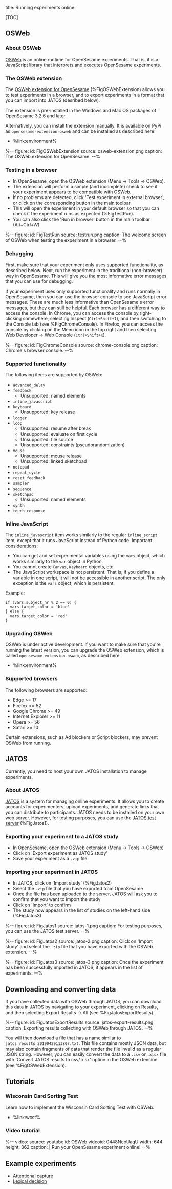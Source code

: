 title: Running experiments online


[TOC]


## OSWeb

### About OSWeb

[OSWeb] is an online runtime for OpenSesame experiments. That is, it is a JavaScript library that interprets and executes OpenSesame experiments.


### The OSWeb extension

The [OSWeb extension for OpenSesame] (%FigOSWebExtension) allows you to test experiments in a browser, and to export experiments in a format that you can import into JATOS (desribed below).

The extension is pre-installed in the Windows and Mac OS packages of OpenSesame 3.2.6 and later.

Alternatively, you can install the extension manually. It is available on PyPi as `opensesame-extension-osweb` and can be installed as described here:

- %link:environment%


%--
figure:
 id: FigOSWebExtension
 source: osweb-extension.png
 caption: The OSWeb extension for OpenSesame.
--%


### Testing in a browser

- In OpenSesame, open the OSWeb extension (Menu → Tools → OSWeb).
- The extension will perform a simple (and incomplete) check to see if your experiment appears to be compatible with OSWeb.
- If no problems are detected, click 'Test experiment in external browser', or click on the corresponding button in the main toolbar.
- This will open the experiment in your default browser so that you can check if the experiment runs as expected (%FigTestRun).
- You can also click the 'Run in browser' button in the main toolbar (Alt+Ctrl+W)


%--
figure:
 id: FigTestRun
 source: testrun.png
 caption: The welcome screen of OSWeb when testing the experiment in a browser.
--%


### Debugging

First, make sure that your experiment only uses supported functionality, as described below. Next, run the experiment in the traditional (non-browser) way in OpenSesame. This will give you the most informative error messages that you can use for debugging.

If your experiment uses only supported functionality and runs normally in OpenSesame, then you can use the browser console to see JavaScript error messages. These are much less informative than OpenSesame's error messages, but they can still be helpful. Each browser has a different way to access the console. In Chrome, you can access the console by right-clicking somewhere, selecting Inspect (`Ctrl+Shift+I`), and then switching to the Console tab (see %FigChromeConsole). In Firefox, you can access the console by clicking on the Menu icon in the top right and then selecting Web Developer → Web Console (`Ctrl+Shift+K`).


%--
figure:
 id: FigChromeConsole
 source: chrome-console.png
 caption: Chrome's browser console.
--%



### Supported functionality

The following items are supported by OSWeb:

- `advanced_delay`
- `feedback`
    - Unsupported: named elements
- `inline_javascript`
- `keyboard`
    - Unsupported: key release
- `logger`
- `loop`
    - Unsupported: resume after break
    - Unsupported: evaluate on first cycle
    - Unsupported: file source
    - Unsupported: constraints (pseudorandomization)
- `mouse`
    - Unsupported: mouse release
    - Unsupported: linked sketchpad
- `notepad`
- `repeat_cycle`
- `reset_feedback`
- `sampler`
- `sequence`
- `sketchpad`
    - Unsupported: named elements
- `synth`
- `touch_response`


### Inline JavaScript

The `inline_javascript` item works similarly to the regular `inline_script` item, except that it runs JavaScript instead of Python code. Important considerations:

- You can get and set experimental variables using the `vars` object, which works similarly to the `var` object in Python.
- You cannot create `Canvas`, `Keyboard` objects, etc.
- The JavaScript workspace is not persistent. That is, if you define a variable in one script, it will not be accessible in another script. The only exception is the `vars` object, which is persistent.

Example:

``` .javascript
if (vars.subject_nr % 2 == 0) {
  vars.target_color = 'blue'
} else {
  vars.target_color = 'red'
}
```


### Upgrading OSWeb

OSWeb is under active development. If you want to make sure that you're running the latest version, you can upgrade the OSWeb extension, which is called `opensesame-extension-osweb`, as described here:

- %link:environment%


### Supported browsers

The following browsers are supported:

- Edge >= 17
- Firefox >= 52
- Google Chrome >= 49
- Internet Explorer >= 11
- Opera >= 56
- Safari >= 10

Certain extensions, such as Ad blockers or Script blockers, may prevent OSWeb from running.


## JATOS


<div class="alert alert-info" role="info">
Currently, you need to host your own JATOS installation to manage experiments.
</div>


### About JATOS

[JATOS] is a system for managing online experiments. It allows you to create accounts for experimenters, upload experiments, and generate links that you can distribute to participants. JATOS needs to be installed on your own web server. However, for testing purposes, you can use the [JATOS test server](https://www.jatos.org/JATOS-Tryout-Server.html) (%FigJatos1).

### Exporting your experiment to a JATOS study

- In OpenSesame, open the OSWeb extension (Menu → Tools → OSWeb)
- Click on 'Export experiment as JATOS study'
- Save your experiment as a `.zip` file

### Importing your experiment in JATOS

- In JATOS, click on 'Import study' (%FigJatos2)
- Select the `.zip` file that you have exported from OpenSesame
- Once the file has been uploaded to the server, JATOS will ask you to confirm that you want to import the study
- Click on 'Import' to confirm
- The study now appears in the list of studies on the left-hand side (%FigJatos3)

%--
figure:
 id: FigJatos1
 source: jatos-1.png
 caption: For testing purposes, you can use the JATOS test server.
--%


%--
figure:
 id: FigJatos2
 source: jatos-2.png
 caption: Click on 'Import study' and select the `.zip` file that you have exported with the OSWeb extension.
--%


%--
figure:
 id: FigJatos3
 source: jatos-3.png
 caption: Once the experiment has been successfully imported in JATOS, it appears in the list of experiments.
--%


## Downloading and converting data

If you have collected data with OSWeb through JATOS, you can download this data in JATOS by navigating to your experiment, clicking on Results, and then selecting Export Results → All (see %FigJatosExportResults).


%--
figure:
 id: FigJatosExportResults
 source: jatos-export-results.png
 caption: Exporting results collecting with OSWeb through JATOS.
--%


You will then download a file that has a name similar to `jatos_results_20190429113807.txt`. This file contains mostly JSON data, but may also contain fragments of data that render the file invalid as a regular JSON string. However, you can easily convert the data to a `.csv` or `.xlsx` file with 'Convert JATOS results to csv/ xlsx' option in the OSWeb extension (see %FigOSWebExtension).


## Tutorials

### Wisconsin Card Sorting Test

Learn how to implement the Wisconsin Card Sorting Test with OSWeb:

- %link:wcst%


### Video tutorial

%--
video:
 source: youtube
 id: OSWeb
 videoid: 0448NeoUaqU
 width: 644
 height: 362
 caption: |
  Run your OpenSesame experiment online!
--%


## Example experiments

- [Attentional capture](https://jatos.cogsci.nl/publix/20/start?batchId=50&generalMultiple)
- [Lexical decision](https://jatos.cogsci.nl/publix/39/start?batchId=54&generalMultiple)


[jatos]: https://www.jatos.org/
[osweb]: http://github.com/shyras/osweb
[OSWeb extension for OpenSesame]: https://github.com/smathot/opensesame-extension-osweb
